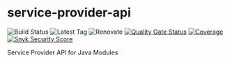 # service-provider-api

![Build Status](https://img.shields.io/github/actions/workflow/status/descoped/service-provider-api/coverage-and-sonar-analysis.yml)
![Latest Tag](https://img.shields.io/github/v/tag/descoped/service-provider-api)
![Renovate](https://img.shields.io/badge/renovate-enabled-brightgreen.svg)
[![Quality Gate Status](https://sonarcloud.io/api/project_badges/measure?project=descoped_service-provider-api&metric=alert_status)](https://sonarcloud.io/summary/new_code?id=descoped_service-provider-api) [![Coverage](https://sonarcloud.io/api/project_badges/measure?project=descoped_service-provider-api&metric=coverage)](https://sonarcloud.io/summary/new_code?id=descoped_service-provider-api)
[![Snyk Security Score](https://snyk.io/test/github/descoped/service-provider-api/badge.svg)](https://snyk.io/test/github/descoped/service-provider-api)

Service Provider API for Java Modules
